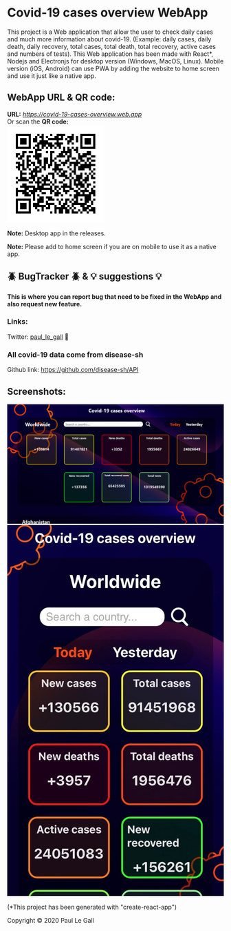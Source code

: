 # Covid-19 cases overview WebApp

This project is a Web application that allow the user to check daily cases and much more information about covid-19. (Example: daily cases, daily death, daily recovery, total cases, total death, total recovery, active cases and numbers of tests). This Web application has been made with React*, Nodejs and Electronjs for desktop version (Windows, MacOS, Linux). Mobile version (iOS, Android) can use PWA by adding the website to home screen and use it just like a native app. 

## WebApp URL & QR code:

**URL:** _https://covid-19-cases-overview.web.app_  
Or scan the **QR code:**  
![](https://raw.githubusercontent.com/Creator-360/Covid-19-cases-overview/master/readme%20img/qrcode.png)

**Note:** Desktop app in the releases.

**Note:** Please add to home screen if you are on mobile to use it as a native app.

## :beetle: BugTracker :beetle: & :bulb: suggestions :bulb:
**This is where you can report bug that need to be fixed in the WebApp and also request new feature.**

### Links:
Twitter: [paul_le_gall](https://twitter.com/paul_le_gall) :baby_chick:


### All covid-19 data come from disease-sh
Github link: https://github.com/disease-sh/API

## Screenshots:

![](https://raw.githubusercontent.com/Creator-360/Covid-19-cases-overview/master/readme%20img/screenshot%204.png)
![](https://raw.githubusercontent.com/Creator-360/Covid-19-cases-overview/master/readme%20img/screenshot%206.jpeg)


(*This project has been generated with "create-react-app")


Copyright © 2020 Paul Le Gall

